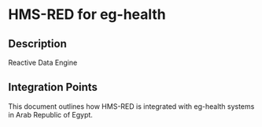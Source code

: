 # HMS-RED for eg-health

## Description

Reactive Data Engine

## Integration Points

This document outlines how HMS-RED is integrated with eg-health systems in Arab Republic of Egypt.
